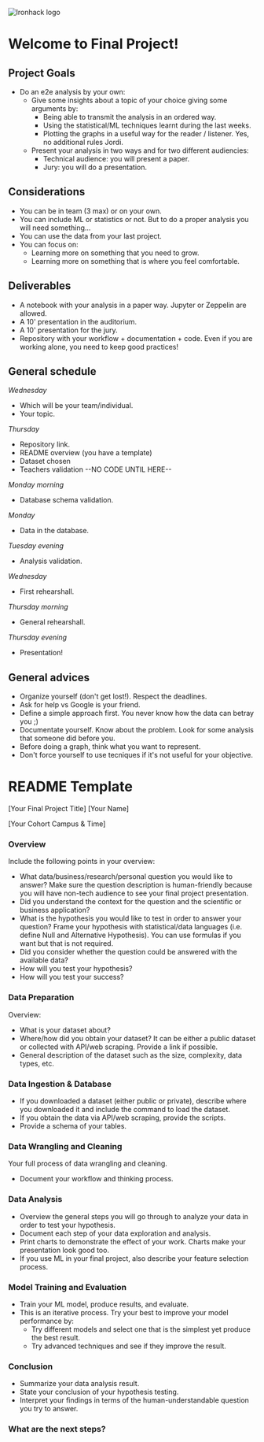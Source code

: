 
![Ironhack logo](https://i.imgur.com/1QgrNNw.png)

# Welcome to Final Project!

## Project Goals
* Do an e2e analysis by your own:
  * Give some insights about a topic of your choice giving some arguments by:
    * Being able to transmit the analysis in an ordered way.
    * Using the statistical/ML techniques learnt during the last weeks.
    * Plotting the graphs in a useful way for the reader / listener. Yes, no additional rules Jordi.
  * Present your analysis in two ways and for two different audiencies:
    * Technical audience: you will present a paper.
    * Jury: you will do a presentation.
    
    
## Considerations
* You can be in team (3 max) or on your own.
* You can include ML or statistics or not. But to do a proper analysis you will need something...
* You can use the data from your last project.
* You can focus on:
  * Learning more on something that you need to grow.
  * Learning more on something that is where you feel comfortable.

## Deliverables
* A notebook with your analysis in a paper way. Jupyter or Zeppelin are allowed.
* A 10' presentation in the auditorium.
* A 10' presentation for the jury.
* Repository with your workflow + documentation + code. Even if you are working alone, you need to keep good practices!

## General schedule
*Wednesday*
* Which will be your team/individual.
* Your topic.


*Thursday*
* Repository link.
* README overview (you have a template)
* Dataset chosen
* Teachers validation --NO CODE UNTIL HERE--

*Monday morning*
* Database schema validation.

*Monday*
* Data in the database.

*Tuesday evening*
* Analysis validation.

*Wednesday*
* First rehearshall.

*Thursday morning*
* General rehearshall.

*Thursday evening*
* Presentation!

## General advices
* Organize yourself (don't get lost!). Respect the deadlines.
* Ask for help vs Google is your friend.
* Define a simple approach first. You never know how the data can betray you ;)
* Documentate yourself. Know about the problem. Look for some analysis that someone did before you.
* Before doing a graph, think what you want to represent.
* Don't force yourself to use tecniques if it's not useful for your objective.

# README Template

[Your Final Project Title]
[Your Name]

[Your Cohort Campus & Time]

### Overview
Include the following points in your overview:

* What data/business/research/personal question you would like to answer?
Make sure the question description is human-friendly because you will have non-tech audience to see your final project presentation.
* Did you understand the context for the question and the scientific or business application?
* What is the hypothesis you would like to test in order to answer your question?
Frame your hypothesis with statistical/data languages (i.e. define Null and Alternative Hypothesis). You can use formulas if you want but that is not required.
* Did you consider whether the question could be answered with the available data?
* How will you test your hypothesis?
* How will you test your success?




### Data Preparation
Overview:
* What is your dataset about?
* Where/how did you obtain your dataset?
It can be either a public dataset or collected with API/web scraping.
Provide a link if possible.
* General description of the dataset such as the size, complexity, data types, etc.

### Data Ingestion & Database
* If you downloaded a dataset (either public or private), describe where you downloaded it and include the command to load the dataset.
* If you obtain the data via API/web scraping, provide the scripts.
* Provide a schema of your tables.

### Data Wrangling and Cleaning
Your full process of data wrangling and cleaning.
* Document your workflow and thinking process.

### Data Analysis
* Overview the general steps you will go through to analyze your data in order to test your hypothesis.
* Document each step of your data exploration and analysis.
* Print charts to demonstrate the effect of your work. Charts make your presentation look good too.
* If you use ML in your final project, also describe your feature selection process.

### Model Training and Evaluation
* Train your ML model, produce results, and evaluate.
* This is an iterative process. Try your best to improve your model performance by:
  * Try different models and select one that is the simplest yet produce the best result.
  * Try advanced techniques and see if they improve the result.

### Conclusion
* Summarize your data analysis result.
* State your conclusion of your hypothesis testing.
* Interpret your findings in terms of the human-understandable question you try to answer.

### What are the next steps?



